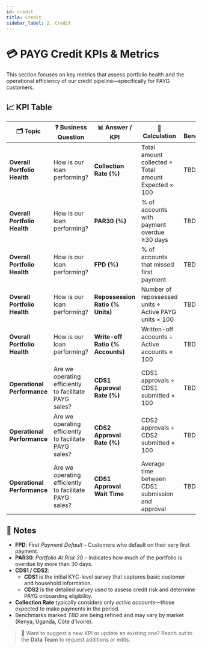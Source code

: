 ```yaml
---
id: credit
title: Credit
sidebar_label: 2. Credit
---
```


# 💳 PAYG Credit KPIs & Metrics

This section focuses on key metrics that assess portfolio health and the operational efficiency of our credit pipeline—specifically for PAYG customers.

## 📈 KPI Table

| 🗂️ Topic                     | ❓ Business Question                                   | 📊 Answer / KPI                  | 🧮 Calculation                                        | 🎯 Benchmark | 💬 Comments |
| ---------------------------- | ------------------------------------------------------ | -------------------------------- | ----------------------------------------------------- | ------------ | ----------- |
| **Overall Portfolio Health** | How is our loan performing?                            | **Collection Rate (%)**          | Total amount collected ÷ Total amount Expected × 100  | TBD          |             |
| **Overall Portfolio Health** | How is our loan performing?                            | **PAR30 (%)**                    | % of accounts with payment overdue ≥30 days           | TBD          |             |
| **Overall Portfolio Health** | How is our loan performing?                            | **FPD (%)**                      | % of accounts that missed first payment               | TBD          |             |
| **Overall Portfolio Health** | How is our loan performing?                            | **Repossession Ratio (% Units)** | Number of repossessed units ÷ Active PAYG units × 100 | TBD          |             |
| **Overall Portfolio Health** | How is our loan performing?                            | **Write-off Ratio (% Accounts)** | Written-off accounts ÷ Active accounts × 100          | TBD          |             |
| **Operational Performance**  | Are we operating efficiently to facilitate PAYG sales? | **CDS1 Approval Rate (%)**       | CDS1 approvals ÷ CDS1 submitted × 100                 | TBD          |             |
| **Operational Performance**  | Are we operating efficiently to facilitate PAYG sales? | **CDS2 Approval Rate (%)**       | CDS2 approvals ÷ CDS2 submitted × 100                 | TBD          |             |
| **Operational Performance**  | Are we operating efficiently to facilitate PAYG sales? | **CDS1 Approval Wait Time**      | Average time between CDS1 submission and approval     | TBD          |             |

## 📝 Notes

- **FPD**: _First Payment Default_ – Customers who default on their very first payment.
- **PAR30**: _Portfolio At Risk 30_ – Indicates how much of the portfolio is overdue by more than 30 days.
- **CDS1 / CDS2**:
  - **CDS1** is the initial KYC-level survey that captures basic customer and household information.
  - **CDS2** is the detailed survey used to assess credit risk and determine PAYG onboarding eligibility.
- **Collection Rate** typically considers only _active accounts_—those expected to make payments in the period.
- Benchmarks marked _TBD_ are being refined and may vary by market (Kenya, Uganda, Côte d’Ivoire).

> 🔄 Want to suggest a new KPI or update an existing one? Reach out to the **Data Team** to request additions or edits.
